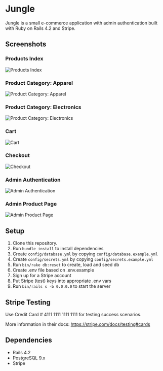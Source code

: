 # Jungle

Jungle is a small e-commerce application with admin authentication built with Ruby on Rails 4.2 and Stripe.

## Screenshots

### Products Index
![Products Index](https://github.com/mattdanielmurphy/jungle-rails/blob/master/screenshots/products-index.png)

### Product Category: Apparel
![Product Category: Apparel](https://github.com/mattdanielmurphy/jungle-rails/blob/master/screenshots/product-category-apparel.png)

### Product Category: Electronics
![Product Category: Electronics](https://github.com/mattdanielmurphy/jungle-rails/blob/master/screenshots/product-category-electronics.png)

### Cart
![Cart](https://github.com/mattdanielmurphy/jungle-rails/blob/master/screenshots/cart.png)

### Checkout
![Checkout](https://github.com/mattdanielmurphy/jungle-rails/blob/master/screenshots/checkout.png)

### Admin Authentication
![Admin Authentication](https://github.com/mattdanielmurphy/jungle-rails/blob/master/screenshots/admin-authentication.png)

### Admin Product Page
![Admin Product Page](https://github.com/mattdanielmurphy/jungle-rails/blob/master/screenshots/admin-product-page.png)

## Setup

1. Clone this repository.
2. Run `bundle install` to install dependencies
3. Create `config/database.yml` by copying `config/database.example.yml`
4. Create `config/secrets.yml` by copying `config/secrets.example.yml`
5. Run `bin/rake db:reset` to create, load and seed db
6. Create .env file based on .env.example
7. Sign up for a Stripe account
8. Put Stripe (test) keys into appropriate .env vars
9. Run `bin/rails s -b 0.0.0.0` to start the server

## Stripe Testing

Use Credit Card # 4111 1111 1111 1111 for testing success scenarios.

More information in their docs: <https://stripe.com/docs/testing#cards>

## Dependencies

* Rails 4.2
* PostgreSQL 9.x
* Stripe
